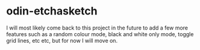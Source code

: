 # odin-etchasketch

I will most likely come back to this project in the future to add a few more features such as a random colour mode, black and white only mode, toggle grid lines, etc etc, but for now I will move on.